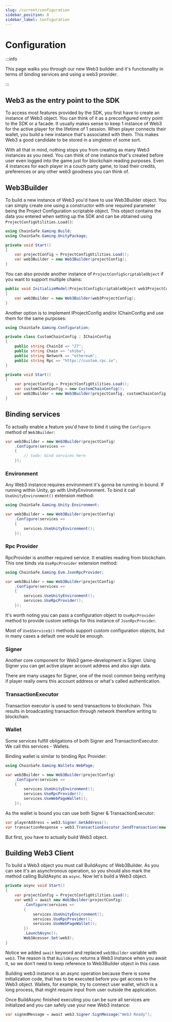 ```yaml
---
slug: /current/configuration
sidebar_position: 8
sidebar_label: Configuration
---
```



# Configuration

:::info

This page walks you through our new Web3 builder and it's functionality in terms of binding services and using a web3 provider.

:::

## Web3 as the entry point to the SDK 

To access most features provided by the SDK, you first have to create an instance of Web3 object.
You can think of it as a preconfigured entry point to the SDK or a facade.
It usually makes sense to keep 1 instance of Web3 for the active player for the lifetime of 1 session.
When player connects their wallet, you build a new instance that's associated with them.
This makes Web3 a good candidate to be stored in a singleton of some sort.

With all that in mind, nothing stops you from creating as many Web3 instances as you need. You can think of one instance that's created before user even logged into the game just for blockchain reading purposes. Even 4 instances for each player in a couch party game, to load their credits, preferences or any other web3 goodness you can think of.

## Web3Builder

To build a new instance of Web3 you'd have to use Web3Builder object. You can simply create one using a constructor with one required parameter being the Project Configuration scriptable object. This object contains the data you entered when setting up the SDK and can be obtained using `ProjectConfigUtilities.Load()`:

```csharp
using ChainSafe.Gaming.Build;
using ChainSafe.Gaming.UnityPackage;

private void Start()
{
    var projectConfig = ProjectConfigUtilities.Load();
    var web3Builder = new Web3Builder(projectConfig);
}
```

You can also provide another instance of `ProjectConfigScriptableObject` if you want to support multiple chains:

```csharp
public void InitializeModel(ProjectConfigScriptableObject web3ProjectConfig)
{
    var web3Builder = new Web3Builder(web3ProjectConfig);
}
```

Another option is to implement IProjectConfig and/or IChainConfig and use them for the same purposes:

```csharp
using ChainSafe.Gaming.Configuration;

private class CustomChainConfig : IChainConfig
{
    public string ChainId => "27";
    public string Chain => "shiba";
    public string Network => "ethereum";
    public string Rpc => "https://custom.rpc.io";
}

private void Start()
{
    var projectConfig = ProjectConfigUtilities.Load();
    var customChainConfig = new CustomChainConfig();
    var web3Builder = new Web3Builder(projectConfig, customChainConfig);
}
```

## Binding services

To actually enable a feature you'd have to bind it using the `Configure` method of `Web3Builder`:

```csharp
var web3Builder = new Web3Builder(projectConfig)
    .Configure(services =>
    {
        // todo: bind services here
    });
```

### Environment

Any Web3 instance requires environment it's gonna be running in bound. If running within Unity, go with UnityEnvironment. To bind it call `UseUnityEnvironment()` extension method:

```csharp
using ChainSafe.Gaming.Unity.Environment;

var web3Builder = new Web3Builder(projectConfig)
    .Configure(services =>
    {
        services.UseUnityEnvironment();
    });
```

### Rpc Provider

RpcProvider is another required service. It enables reading from blockchain.
This one binds via `UseRpcProvider` extension method:

```csharp
using ChainSafe.Gaming.Evm.JsonRpcProvider;

var web3Builder = new Web3Builder(projectConfig)
    .Configure(services =>
    {
        services.UseUnityEnvironment();
        services.UseRpcProvider();
    });
```

It's worth noting you can pass a configuration object to `UseRpcProvider` method to
provide custom settings for this instance of `JsonRpcProvider`.

Most of `Use$Service$()` methods support custom configuration objects, 
but in many cases a default one would be enough.

### Signer

Another core component for Web3 game-development is Signer. Using Signer you can
get active player account address and also sign data.

There are many usages for Signer, one of the most common being verifying if player really owns
this account address or what's called authentication.

### TransactionExecutor

Transaction executor is used to send transactions to blockchain.
This results in broadcasting transaction through network therefore writing to blockchain.

### Wallet

Some services fulfill obligations of both Signer and TransactionExecutor.
We call this services - Wallets.

Binding wallet is similar to binding Rpc Provider:

```csharp
using ChainSafe.Gaming.Wallets.WebPage;

var web3Builder = new Web3Builder(projectConfig)
    .Configure(services =>
    {
        services.UseUnityEnvironment();
        services.UseRpcProvider();
        services.UseWebPageWallet();
    });
```

As the wallet is bound you can use both Signer & TransactionExecutor:

```csharp
var playerAddress = web3.Signer.GetAddress();
var transactionResponse = web3.TransactionExecutor.SendTransaction(new TransactionRequest());
```

But first, you have to actually build Web3 object.

## Building Web3 Client

To build a Web3 object you must call BuildAsync of Web3Builder. 
As you can see it's an asynchronous operation, 
so you should also mark the method calling BuildAsync as `async`. Now let's build a Web3 object.

```csharp
private async void Start()
{
    var projectConfig = ProjectConfigUtilities.Load();
    var web3 = await new Web3Builder(projectConfig)
        .Configure(services =>
        {
            services.UseUnityEnvironment();
            services.UseRpcProvider();
            services.UseWebPageWallet();
        })
        .LaunchAsync();
        Web3Acessor.Set(web3);
}
```

Notice we added `await` keyword and replaced `web3Builder` variable with `web3`.
The reason is that `BuildAsync` returns a Web3 instance when you await it, 
so we don't need to keep reference to Web3Builder object in this case.

Building web3 instance is an async operation because there is some initialization code,
that has to be executed before you get access to the Web3 object.
Wallets, for example, try to connect user wallet, which is a long process, that might require input
from user outside the application.

Once BuildAsync finished executing you can be sure all services are initialized 
and you can safely use your new Web3 instance:

```csharp
var signedMessage = await web3.Signer.SignMessage("Web3 Ready");
```